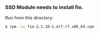 ### SSD Module needs to install fio.
Run from this directory:
```sh
$ rpm -iv fio-2.1.10-1.el7.rf.x86_64.rpm
```
